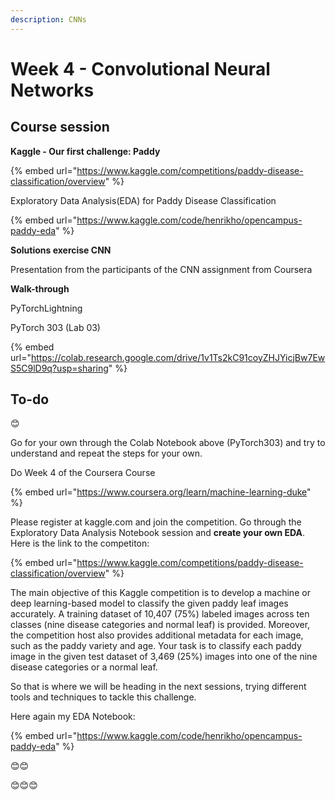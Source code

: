 ```yaml
---
description: CNNs
---
```


# Week 4 - Convolutional Neural Networks

## Course session



**Kaggle - Our first challenge: Paddy**

{% embed url="https://www.kaggle.com/competitions/paddy-disease-classification/overview" %}

Exploratory Data Analysis(EDA) for Paddy Disease Classification

{% embed url="https://www.kaggle.com/code/henrikho/opencampus-paddy-eda" %}



**Solutions exercise CNN**

Presentation from the participants of the CNN assignment from Coursera



**Walk-through**

PyTorchLightning

PyTorch 303 (Lab 03)

{% embed url="https://colab.research.google.com/drive/1v1Ts2kC91coyZHJYicjBw7EwS5C9lD9q?usp=sharing" %}



## To-do

😊

Go for your own through the Colab Notebook above (PyTorch303) and try to understand and repeat the steps for your own.

Do Week 4 of the Coursera Course

{% embed url="https://www.coursera.org/learn/machine-learning-duke" %}

Please register at kaggle.com and join the competition. Go through the Exploratory Data Analysis Notebook session and **create your own EDA**. Here is the link to the competiton:

{% embed url="https://www.kaggle.com/competitions/paddy-disease-classification/overview" %}

The main objective of this Kaggle competition is to develop a machine or deep learning-based model to classify the given paddy leaf images accurately. A training dataset of 10,407 (75%) labeled images across ten classes (nine disease categories and normal leaf) is provided. Moreover, the competition host also provides additional metadata for each image, such as the paddy variety and age. Your task is to classify each paddy image in the given test dataset of 3,469 (25%) images into one of the nine disease categories or a normal leaf.

So that is where we will be heading in the next sessions, trying different tools and techniques to tackle this challenge.

Here again my EDA Notebook:

{% embed url="https://www.kaggle.com/code/henrikho/opencampus-paddy-eda" %}

😊😊



😊😊😊

